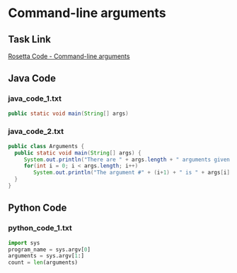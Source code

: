 # Command-line arguments

## Task Link
[Rosetta Code - Command-line arguments](https://rosettacode.org/wiki/Command-line_arguments)

## Java Code
### java_code_1.txt
```java
public static void main(String[] args)

```

### java_code_2.txt
```java
public class Arguments {
  public static void main(String[] args) {
     System.out.println("There are " + args.length + " arguments given.");
     for(int i = 0; i < args.length; i++) 
        System.out.println("The argument #" + (i+1) + " is " + args[i] + " and is at index " + i);
  }
}

```

## Python Code
### python_code_1.txt
```python
import sys
program_name = sys.argv[0]
arguments = sys.argv[1:]
count = len(arguments)

```

